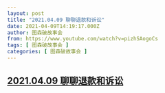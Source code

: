 ```yaml
---
layout: post
title: "2021.04.09 聊聊退款和诉讼"
date: 2021-04-09T14:19:17.000Z
author: 图森破故事会
from: https://www.youtube.com/watch?v=pizhSAogoCs
tags: [ 图森破故事会 ]
categories: [ 图森破故事会 ]
---
```

<!--1617977957000-->
[2021.04.09 聊聊退款和诉讼](https://www.youtube.com/watch?v=pizhSAogoCs)
------

<div>

</div>
